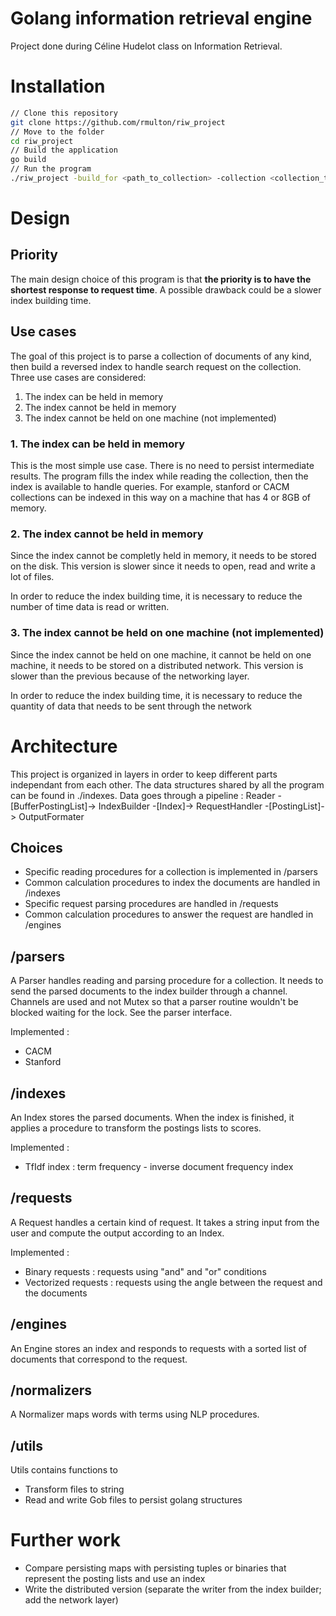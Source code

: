 # Golang information retrieval engine
Project done during Céline Hudelot class on Information Retrieval.

# Installation
```bash
// Clone this repository
git clone https://github.com/rmulton/riw_project
// Move to the folder
cd riw_project
// Build the application
go build
// Run the program
./riw_project -build_for <path_to_collection> -collection <collection_type>
```





# Design
## Priority
The main design choice of this program is that **the priority is to have the shortest response to request time**. A possible drawback could be a slower index building time.
## Use cases
The goal of this project is to parse a collection of documents of any kind, then build a reversed index to handle search request on the collection. Three use cases are considered:
1. The index can be held in memory
2. The index cannot be held in memory
3. The index cannot be held on one machine (not implemented)

### 1. The index can be held in memory
This is the most simple use case. There is no need to persist intermediate results. The program fills the index while reading the collection, then the index is available to handle queries. For example, stanford or CACM collections can be indexed in this way on a machine that has 4 or 8GB of memory.

### 2. The index cannot be held in memory
Since the index cannot be completly held in memory, it needs to be stored on the disk. This version is slower since it needs to open, read and write a lot of files.

In order to reduce the index building time, it is necessary to reduce the number of time data is read or written.

<!-- For this reason, we only move from the memory to the disk the current longest postings list when a postings lists buffer is full. 
The limit would be a collection for which one term would have a posting list that would be impossible to be held in memory. In that case, we would have to break this file down into several files.
NB : if the collection (not the index) cannot be held in memory, check if it would be more efficient to use BSBI.
NB : 
- Might be better to use the swap partition of the computer when possible.
- It is almost a single-pass in-memory indexing. Compare the results with real single-pass in-memory indexing.
- B+ tree ?
- However, it might be more clever to use a distributed database system to avoid reinventing the wheel. Since we need all parsers to be able to write to the database at the same time, availability is required. Hence a A-P database system is required. A document-oriented database would suit this use case (SimpleDB for instance).
 -->
 ### 3. The index cannot be held on one machine (not implemented)
Since the index cannot be held on one machine, it cannot be held on one machine, it needs to be stored on a distributed network. This version is slower than the previous because of the networking layer.

In order to reduce the index building time, it is necessary to reduce the quantity of data that needs to be sent through the network
<!-- In this case, in addition to the components that have been previously discussed, we need:
- a component that distributes documents to parse from a document queue
- a component that merges intermediate results from the parsing machines -->

# Architecture
This project is organized in layers in order to keep different parts independant from each other. The data structures shared by all the program can be found in ./indexes.
Data goes through a pipeline :
Reader -[BufferPostingList]-> IndexBuilder -[Index]-> RequestHandler -[PostingList]-> OutputFormater
## Choices
- Specific reading procedures for a collection is implemented in /parsers
- Common calculation procedures to index the documents are handled in /indexes
- Specific request parsing procedures are handled in /requests
- Common calculation procedures to answer the request are handled in /engines
## /parsers
A Parser handles reading and parsing procedure for a collection. It needs to send the parsed documents to the index builder through a channel. Channels are used and not Mutex so that a parser routine wouldn't be blocked waiting for the lock. See the parser interface.

Implemented :
- CACM
- Stanford

## /indexes
An Index stores the parsed documents. When the index is finished, it applies a procedure to transform the postings lists to scores.

Implemented :
- TfIdf index : term frequency - inverse document frequency index

## /requests
A Request handles a certain kind of request. It takes a string input from the user and compute the output according to an Index.

Implemented :
- Binary requests : requests using "and" and "or" conditions
- Vectorized requests : requests using the angle between the request and the documents

## /engines
An Engine stores an index and responds to requests with a sorted list of documents that correspond to the request.

## /normalizers
A Normalizer maps words with terms using NLP procedures.

## /utils
Utils contains functions to
- Transform files to string
- Read and write Gob files to persist golang structures

# Further work
- Compare persisting maps with persisting tuples or binaries that represent the posting lists and use an index
- Write the distributed version (separate the writer from the index builder; add the network layer)